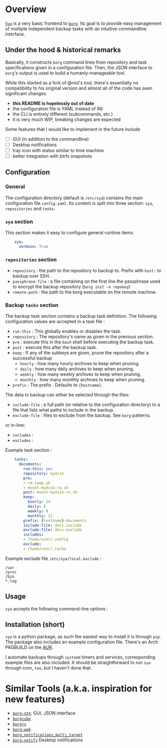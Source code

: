 # Overview

[`Sya`][2] is a very basic frontend to [`borg`][1]. Its goal is to
provide easy management of multiple independent backup tasks with an intuitive
commandline interface.

## Under the hood & historical remarks
Basically, it constructs `borg` command lines from repository and task
specifications given in a configuration file. Then, the JSON interface to
`borg`'s output is used to build a humanly-manageable tool.

While this started as a fork of @niol's tool, there's essentially no
compatibility to his original version and almost all of the code has seen
significant changes:
- **this README is hopelessly out of date**
- the configuration file is YAML instead of INI
- the CLI is entirely different (subcommands, etc.)
- it is very much WIP, breaking changes are expected

Some features that I would like to implement in the future include
- [ ] GUI (in addition to the commandline)
- [ ] Desktop notifications
- [ ] tray icon with status similar to time machine
- [ ] better integration with btrfs snapshots

 [1]: https://borgbackup.readthedocs.io/
 [2]: https://github.com/niol/sya


## Configuration

### General

The configuration directory (default is `/etc/sya`) contains the main
configuration file `config.yaml`. Its content is split into three section:
`sya`, `repositories` and `tasks`.

### `sya` section

This section makes it easy to configure general runtime items.

```yaml
    sya:
      verbose: True
```

### `repositories` section
* `repository` : the path to the repository to backup to. Prefix with `host:` to backup over SSH.
* `passphrase-file` : a file containing on the first line the passphrase used
  to encrypt the backup repository (`borg init -e repokey`)
* `remote-path` : the path to the borg executable on the remote machine.

### Backup `tasks` section

The backup task section contains a backup task definition. The following
configuration values are accepted in a task file :

* `run-this` : This globally enables or disables the task.
* `repository` : The repository's name as given in the previous section.
* `pre` : execute this in the `bash` shell before executing the backup task.
* `post` : execute this after the backup task.
* `keep` : If any of the subkeys are given, prune the repository after a
  successful backup
  * `hourly` : how many hourly archives to keep when pruning.
  * `daily` : how many daily archives to keep when pruning.
  * `weekly` : how many weekly archives to keep when pruning.
  * `monthly` : how many monthly archives to keep when pruning.
* `prefix` : The prefix . Defaults to `{hostname}`.

The data to backup can either be selected through the files:
* `include-file` : a full path (or relative to the configuration directory)
  to a file that lists what paths to include in the backup.
* `exclude-file` : files to exclude from the backup. See `borg` patterns.

or in-line:
* `includes` :
* `excludes` :

Example task section :

```yaml
    tasks:
      documents:
        run-this: yes
        repository: mydisk
        pre: 
        - rm-temp.sh
        - mount-mydisk-rw.sh
        post: mount-mydisk-ro.sh
        keep:
          hourly: 24
          daily: 8
          weekly: 8
          monthly: 12
        prefix: {hostname}-documents
        include-file: docs.include
        exclude-file: docs.exclude
        includes:
        - /home/user/.config
        exclude:
        - /home/user/.cache
```

Example exclude file `/etc/sya/local.exclude` :

    /var
    /proc
    /bin
    *.log


## Usage

`sya` accepts the following command-line options :


## Installation (short)

`sya` is a python package, as such the easiest way to install it is through
`pip`. The package also includes an example configuration file.
There's an Arch PKGBUILD on the [AUR](???).

I automate backups through `systemd` timers and services, corresponding example
files are also included. It should be straightforward to run `sya` through
cron, `too`, but I haven't done that.


# Similar Tools (a.k.a. inspiration for new features)
* [`borg-gtk`][borg-gtk]: GUI, JSON interface
* [`borgcube`][borgcube]
* [`borgjs`][borgjs]
* [`borg-web`][borg-web]
* [`borg_notifications_multi_target`][borg_notifications_multi_target]
* [`borg-notify`][borg-notify] Desktop notifications

 [borg-gtk]: https://github.com/Abogical/borg-gtk
 [borgcube]: https://github.com/enkore/borgcube
 [borgjs]: https://github.com/vesparny/borgjs
 [borg-web]: https://github.com/borgbackup/borgweb
 [borg_notifications_multi_target]: https://github.com/lhupfeldt/borg_notifications_multi_target
 [borg-notify]: https://github.com/PhrozenByte/borg-notify
